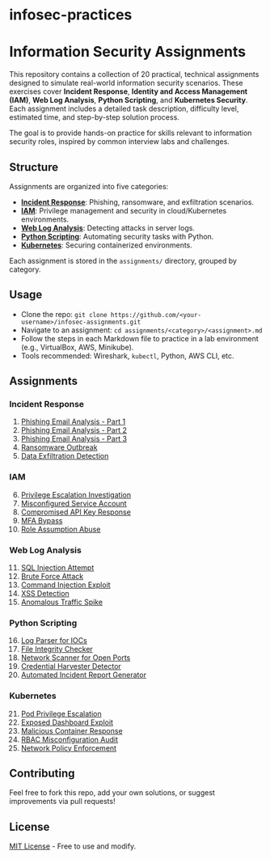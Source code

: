 # infosec-practices
# Information Security Assignments

This repository contains a collection of 20 practical, technical assignments designed to simulate real-world information security scenarios. These exercises cover **Incident Response**, **Identity and Access Management (IAM)**, **Web Log Analysis**, **Python Scripting**, and **Kubernetes Security**. Each assignment includes a detailed task description, difficulty level, estimated time, and step-by-step solution process.

The goal is to provide hands-on practice for skills relevant to information security roles, inspired by common interview labs and challenges.

## Structure
Assignments are organized into five categories:
- **[Incident Response](#incident-response)**: Phishing, ransomware, and exfiltration scenarios.
- **[IAM](#iam)**: Privilege management and security in cloud/Kubernetes environments.
- **[Web Log Analysis](#web-log-analysis)**: Detecting attacks in server logs.
- **[Python Scripting](#python-scripting)**: Automating security tasks with Python.
- **[Kubernetes](#kubernetes)**: Securing containerized environments.

Each assignment is stored in the `assignments/` directory, grouped by category.

## Usage
- Clone the repo: `git clone https://github.com/<your-username>/infosec-assignments.git`
- Navigate to an assignment: `cd assignments/<category>/<assignment>.md`
- Follow the steps in each Markdown file to practice in a lab environment (e.g., VirtualBox, AWS, Minikube).
- Tools recommended: Wireshark, `kubectl`, Python, AWS CLI, etc.

## Assignments

### Incident Response
1. [Phishing Email Analysis - Part 1](https://github.com/ties2/infosec-practices/blob/main/phishing-part1.md)
2. [Phishing Email Analysis - Part 2](https://github.com/ties2/infosec-practices/blob/main/phishing-part2.md)
3. [Phishing Email Analysis - Part 3](https://github.com/ties2/infosec-practices/blob/main/phishing-part3.md)
4. [Ransomware Outbreak](https://github.com/ties2/infosec-practices/blob/main/ransomware.md)
5. [Data Exfiltration Detection](https://github.com/ties2/infosec-practices/blob/main/ransomware.md)

### IAM
6. [Privilege Escalation Investigation](assignments/iam/privilege-escalation.md)
7. [Misconfigured Service Account](assignments/iam/service-account.md)
8. [Compromised API Key Response](assignments/iam/api-key.md)
9. [MFA Bypass](assignments/iam/mfa-bypass.md)
10. [Role Assumption Abuse](assignments/iam/role-abuse.md)

### Web Log Analysis
11. [SQL Injection Attempt](assignments/web-log-analysis/sql-injection.md)
12. [Brute Force Attack](assignments/web-log-analysis/brute-force.md)
13. [Command Injection Exploit](assignments/web-log-analysis/command-injection.md)
14. [XSS Detection](assignments/web-log-analysis/xss-detection.md)
15. [Anomalous Traffic Spike](assignments/web-log-analysis/traffic-spike.md)

### Python Scripting
16. [Log Parser for IOCs](assignments/python-scripting/log-parser.md)
17. [File Integrity Checker](assignments/python-scripting/file-integrity.md)
18. [Network Scanner for Open Ports](assignments/python-scripting/network-scanner.md)
19. [Credential Harvester Detector](assignments/python-scripting/cred-harvester.md)
20. [Automated Incident Report Generator](assignments/python-scripting/incident-report.md)

### Kubernetes
21. [Pod Privilege Escalation](assignments/kubernetes/pod-escalation.md)
22. [Exposed Dashboard Exploit](assignments/kubernetes/dashboard-exploit.md)
23. [Malicious Container Response](assignments/kubernetes/malicious-container.md)
24. [RBAC Misconfiguration Audit](assignments/kubernetes/rbac-audit.md)
25. [Network Policy Enforcement](assignments/kubernetes/network-policy.md)

## Contributing
Feel free to fork this repo, add your own solutions, or suggest improvements via pull requests!

## License
[MIT License](LICENSE) - Free to use and modify.
